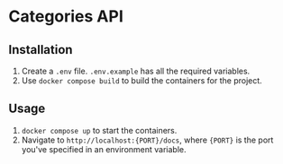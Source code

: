 # Categories API

## Installation
1. Create a `.env` file. `.env.example` has all the required variables.
2. Use `docker compose build` to build the containers for the project.

## Usage
1. `docker compose up` to start the containers.
2. Navigate to `http://localhost:{PORT}/docs`, where `{PORT}` is the port you've specified in an environment variable.